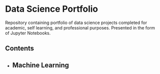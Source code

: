 # Data Science Portfolio
Repository containing portfolio of data science projects completed for academic, self learning, and professional purposes. Presented in the form of Jupyter Notebooks.

## Contents
- ## Machine Learning
